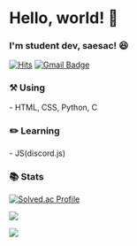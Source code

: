 <h1>Hello, world! 👋</h1>
<h3>I'm student dev, saesac! 😆</h3>

[![Hits](https://hits.seeyoufarm.com/api/count/incr/badge.svg?url=https%3A%2F%2Fgithub.com%2Fsaesac%2Fhit-counter&count_bg=%2379C83D&title_bg=%23555555&icon=&icon_color=%23E7E7E7&title=Visits&edge_flat=false)](https://hits.seeyoufarm.com)
[![Gmail Badge](https://img.shields.io/badge/Gmail-D14836?style=flat&logo=Gmail&logoColor=white)](mailto:saesacdev@gmail.com)

<h3>⚒️ Using</h3>
- HTML, CSS, Python, C

<h3>✏️ Learning</h3>
- JS(discord.js)

<h3>📚️ Stats</h3>

[![Solved.ac Profile](http://mazassumnida.wtf/api/v2/generate_badge?boj=saesac)](https://solved.ac/saesac)

![](https://github-readme-stats.vercel.app/api/top-langs/?username=saesac&langs_count=8&layout=compact&theme=gotham)

![](https://github-readme-stats.vercel.app/api?username=saesac&show_icons=true&theme=gotham)

